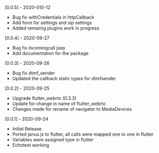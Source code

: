 [0.0.5] - 2020-010-12

- Bug fix withCredentials in httpCallback
- Add form for settings and sip settings
- Added remainig plugins work in progress

[0.0.4] - 2020-09-27

- Bug fix incomingcall jsep
- Add documentation for the package

[0.0.3] - 2020-09-26

- Bug fix dtmf_sender
- Updated the callback static types for dtmfsender

[0.0.2] - 2020-09-25

- Upgrade flutter_webrtc (0.3.3)
- Update for change in name of flutter_webrtc
- Changes made for rename of navigator to MediaDevices

[0.0.1] - 2020-09-24

- Initial Release.
- Ported janus.js to flutter, all calls were mapped one to one in flutter
- Variables were assigned type in flutter
- Echotest working
